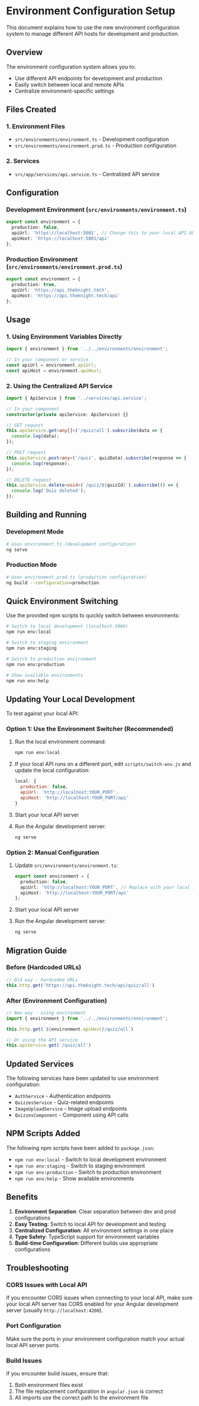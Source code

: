 # Environment Configuration Setup

This document explains how to use the new environment configuration system to manage different API hosts for development and production.

## Overview

The environment configuration system allows you to:
- Use different API endpoints for development and production
- Easily switch between local and remote APIs
- Centralize environment-specific settings

## Files Created

### 1. Environment Files

- `src/environments/environment.ts` - Development configuration
- `src/environments/environment.prod.ts` - Production configuration

### 2. Services

- `src/app/services/api.service.ts` - Centralized API service

## Configuration

### Development Environment (`src/environments/environment.ts`)

```typescript
export const environment = {
  production: false,
  apiUrl: 'https://localhost:5001', // Change this to your local API URL
  apiHost: 'https://localhost:5001/api'
};
```

### Production Environment (`src/environments/environment.prod.ts`)

```typescript
export const environment = {
  production: true,
  apiUrl: 'https://api.theknight.tech',
  apiHost: 'https://api.theknight.tech/api'
};
```

## Usage

### 1. Using Environment Variables Directly

```typescript
import { environment } from '../../environments/environment';

// In your component or service
const apiUrl = environment.apiUrl;
const apiHost = environment.apiHost;
```

### 2. Using the Centralized API Service

```typescript
import { ApiService } from '../services/api.service';

// In your component
constructor(private apiService: ApiService) {}

// GET request
this.apiService.get<any[]>('/quiz/all').subscribe(data => {
  console.log(data);
});

// POST request
this.apiService.post<any>('/quiz', quizData).subscribe(response => {
  console.log(response);
});

// DELETE request
this.apiService.delete<void>(`/quiz/${quizId}`).subscribe(() => {
  console.log('Quiz deleted');
});
```

## Building and Running

### Development Mode

```bash
# Uses environment.ts (development configuration)
ng serve
```

### Production Mode

```bash
# Uses environment.prod.ts (production configuration)
ng build --configuration=production
```

## Quick Environment Switching

Use the provided npm scripts to quickly switch between environments:

```bash
# Switch to local development (localhost:3000)
npm run env:local

# Switch to staging environment
npm run env:staging

# Switch to production environment
npm run env:production

# Show available environments
npm run env:help
```

## Updating Your Local Development

To test against your local API:

### Option 1: Use the Environment Switcher (Recommended)

1. Run the local environment command:
   ```bash
   npm run env:local
   ```

2. If your local API runs on a different port, edit `scripts/switch-env.js` and update the local configuration:
   ```javascript
   local: {
     production: false,
     apiUrl: 'http://localhost:YOUR_PORT',
     apiHost: 'http://localhost:YOUR_PORT/api'
   }
   ```

3. Start your local API server

4. Run the Angular development server:
   ```bash
   ng serve
   ```

### Option 2: Manual Configuration

1. Update `src/environments/environment.ts`:
   ```typescript
   export const environment = {
     production: false,
     apiUrl: 'http://localhost:YOUR_PORT', // Replace with your local API port
     apiHost: 'http://localhost:YOUR_PORT/api'
   };
   ```

2. Start your local API server

3. Run the Angular development server:
   ```bash
   ng serve
   ```

## Migration Guide

### Before (Hardcoded URLs)

```typescript
// Old way - hardcoded URLs
this.http.get('https://api.theknight.tech/api/quiz/all')
```

### After (Environment Configuration)

```typescript
// New way - using environment
import { environment } from '../../environments/environment';

this.http.get(`${environment.apiHost}/quiz/all`)

// Or using the API service
this.apiService.get('/quiz/all')
```

## Updated Services

The following services have been updated to use environment configuration:

- `AuthService` - Authentication endpoints
- `QuizzesService` - Quiz-related endpoints  
- `ImageUploadService` - Image upload endpoints
- `QuizzesComponent` - Component using API calls

## NPM Scripts Added

The following npm scripts have been added to `package.json`:

- `npm run env:local` - Switch to local development environment
- `npm run env:staging` - Switch to staging environment  
- `npm run env:production` - Switch to production environment
- `npm run env:help` - Show available environments

## Benefits

1. **Environment Separation**: Clear separation between dev and prod configurations
2. **Easy Testing**: Switch to local API for development and testing
3. **Centralized Configuration**: All environment settings in one place
4. **Type Safety**: TypeScript support for environment variables
5. **Build-time Configuration**: Different builds use appropriate configurations

## Troubleshooting

### CORS Issues with Local API

If you encounter CORS issues when connecting to your local API, make sure your local API server has CORS enabled for your Angular development server (usually `http://localhost:4200`).

### Port Configuration

Make sure the ports in your environment configuration match your actual local API server ports.

### Build Issues

If you encounter build issues, ensure that:
1. Both environment files exist
2. The file replacement configuration in `angular.json` is correct
3. All imports use the correct path to the environment file 